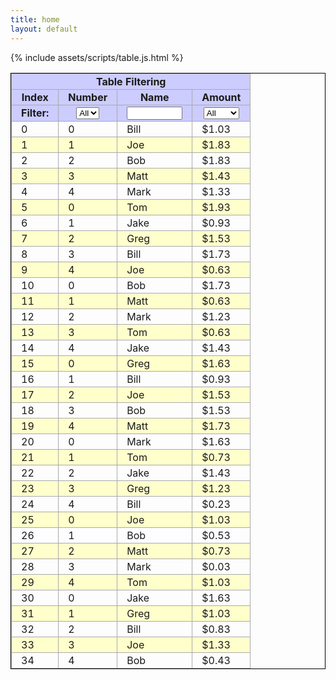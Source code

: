```yaml
---
title: home
layout: default
---
```


{% include assets/scripts/table.js.html %}

<style>
table.example {
	border:1px solid black;
	border-collapse:collapse;
}
table.example th, table.example td {
	border:1px solid #aaaaaa;
	padding: 2px 15px 2px 15px;
}
table.example thead th {
	background-color:#ccccff;
}
table.example tfoot td {
	background-color:#ffccff;
}

table.example tr.tbody_header {
	font-weight:bold;
	text-align:center;
	background-color:#dddddd;
}

table.example a.pagelink {
	padding-left:5px;
	padding-right:5px;
	border:1px solid #666666;
	margin:0px 5px 0px 5px;
}
table.example a.currentpage {
	background-color:yellow;
}
/* Striping */
tr.alternate {
	background-color:#ffffcc;
}

/* Sorting */
th.table-sortable {
	cursor:pointer;
	background-image:url("sortable.gif");
	background-position:center left;
	background-repeat:no-repeat;
	padding-left:12px;
}
th.table-sorted-asc {
	background-image:url("sorted_up.gif");
	background-position:center left;
	background-repeat:no-repeat;
}
th.table-sorted-desc {
	background-image:url("sorted_down.gif");
	background-position:center left;
	background-repeat:no-repeat;
}
th.table-filtered {
	background-image:url("filter.gif");
	background-position:center left;
	background-repeat:no-repeat;
}
select.table-autofilter {
	font-size:smaller;
}

/* Examples which stray from the default */
table.altstripe tr.alternate2 {
	background-color:#ccffff;
}

/* Sort Icon Styles */
table.sort01 th.table-sortable { background-image:url("icons/01_unsorted.gif"); }
table.sort01 th.table-sorted-asc { background-image:url("icons/01_ascending.gif"); }
table.sort01 th.table-sorted-desc { background-image:url("icons/01_descending.gif"); }

table.sort02 th.table-sortable { background-image:none; padding-left:16px; }
table.sort02 th.table-sorted-asc { background-image:url("icons/02_ascending.gif"); }
table.sort02 th.table-sorted-desc { background-image:url("icons/02_descending.gif"); }

table.sort03 th.table-sortable { background-image:none; }
table.sort03 th.table-sorted-asc { background-image:url("icons/03_ascending.gif"); }
table.sort03 th.table-sorted-desc { background-image:url("icons/03_descending.gif"); }

table.sort04 th.table-sortable { background-image:none; }
table.sort04 th.table-sorted-asc { background-image:url("icons/04_ascending.gif"); }
table.sort04 th.table-sorted-desc { background-image:url("icons/04_descending.gif"); }

table.sort05 th.table-sortable { background-image:url("icons/05_unsorted.gif"); padding-left:16px;}
table.sort05 th.table-sorted-asc { background-image:url("icons/05_ascending.gif"); }
table.sort05 th.table-sorted-desc { background-image:url("icons/05_descending.gif"); }

table.sort06 th.table-sortable { background-image:none; padding-left:16px;}
table.sort06 th.table-sorted-asc { background-image:url("icons/06_ascending.gif"); }
table.sort06 th.table-sorted-desc { background-image:url("icons/06_descending.gif"); }

table.sort07 th.table-sortable { background-image:none; }
table.sort07 th.table-sorted-asc { background-image:url("icons/07_ascending.gif"); }
table.sort07 th.table-sorted-desc { background-image:url("icons/07_descending.gif"); }

table.sort08 th.table-sortable { background-image:none; }
table.sort08 th.table-sorted-asc { background-image:url("icons/08_ascending.gif"); }
table.sort08 th.table-sorted-desc { background-image:url("icons/08_descending.gif"); }

table.sort09 th.table-sortable { background-image:none; padding-left:30px;}
table.sort09 th.table-sorted-asc { background-image:url("icons/09_ascending.gif"); }
table.sort09 th.table-sorted-desc { background-image:url("icons/09_descending.gif"); }

table.sort10 th.table-sortable { background-image:url("icons/10_unsorted.gif"); }
table.sort10 th.table-sorted-asc { background-image:url("icons/10_ascending.gif"); }
table.sort10 th.table-sorted-desc { background-image:url("icons/10_descending.gif"); }

table.sort11 th.table-sortable { background-image:url("icons/11_unsorted.gif");padding-left:24px; }
table.sort11 th.table-sorted-asc { background-image:url("icons/11_ascending.gif"); }
table.sort11 th.table-sorted-desc { background-image:url("icons/11_descending.gif"); }

table.sort12 th.table-sortable { background-image:none; }
table.sort12 th.table-sorted-asc { background-image:url("icons/12_ascending.gif"); }
table.sort12 th.table-sorted-desc { background-image:url("icons/12_descending.gif"); }

table.sort13 th.table-sortable { background-image:none; }
table.sort13 th.table-sorted-asc { background-image:url("icons/13_ascending.gif"); }
table.sort13 th.table-sorted-desc { background-image:url("icons/13_descending.gif"); }

table.sort14 th.table-sortable { background-image:none; }
table.sort14 th.table-sorted-asc { background-image:url("icons/14_ascending.gif"); }
table.sort14 th.table-sorted-desc { background-image:url("icons/14_descending.gif"); }

table.sort15 th.table-sortable { background-image:none; }
table.sort15 th.table-sorted-asc { background-image:url("icons/15_ascending.gif"); }
table.sort15 th.table-sorted-desc { background-image:url("icons/15_descending.gif"); }

table.sort16 th.table-sortable { background-image:none; }
table.sort16 th.table-sorted-asc { background-image:url("icons/16_ascending.gif"); }
table.sort16 th.table-sorted-desc { background-image:url("icons/16_descending.gif"); }

table.sort17 th.table-sortable { background-image:none; }
table.sort17 th.table-sorted-asc { background-image:url("icons/17_ascending.gif"); }
table.sort17 th.table-sorted-desc { background-image:url("icons/17_descending.gif"); }

table.sort18 th.table-sortable { background-image:url("icons/18_unsorted.gif"); }
table.sort18 th.table-sorted-asc { background-image:url("icons/18_ascending.gif"); }
table.sort18 th.table-sorted-desc { background-image:url("icons/18_descending.gif"); }

table.sort19 th.table-sortable { background-image:url("icons/19_unsorted.gif");padding-left:24px; }
table.sort19 th.table-sorted-asc { background-image:url("icons/19_ascending.gif"); }
table.sort19 th.table-sorted-desc { background-image:url("icons/19_descending.gif"); }

/* Icons box */
.iconset {
	margin:5px;
	border:1px solid #cccccc;
	border-color:#cccccc #666666 #666666 #cccccc;
	text-align:center;
	cursor:pointer;
	width:100px;
}
.iconset img {
	margin:3px;
}

/* Documentation */
tr.doc_section {
	font-weight:bold;
	text-align:center;
	background-color:#dddddd;
}

</style>

<table class="example table-stripeclass:alternate" id="TABLE_4">
<thead>
	<tr>
		<th colspan="4">Table Filtering</th>
	</tr>
	<tr>
		<th class="filterable">Index</th>
		<th class="filterable">Number</th>
		<th class="filterable">Name</th>
		<th class="filterable">Amount</th>
	</tr>
	<tr>
		<th>Filter:</th>
		<th><select onchange="Table.filter(this,this)"><option value="">All</option><option value="0">0</option><option value="1">1</option><option value="2">2</option><option value="3">3</option><option value="4">4</option><option value="5">5</option></select></th>
		<th><input name="filter" size="8" onkeyup="Table.filter(this,this)"></th>
		<th><select onchange="Table.filter(this,this)"><option value="function(){return true;}">All</option><option value="function(val){return parseFloat(val.replace(/\$/,''))>1;}">&gt; $1</option><option value="function(val){return parseFloat(val.replace(/\$/,''))<=1;}">&lt;= $1</option></select></th>
	</tr>
</thead>
<tbody>
	<tr>
		<td>0</td>
		<td>0</td>
		<td>Bill</td>
		<td>$1.03</td>
	</tr>
	<tr class="alternate">
		<td>1</td>
		<td>1</td>
		<td>Joe</td>
		<td>$1.83</td>
	</tr>
	<tr>
		<td>2</td>
		<td>2</td>
		<td>Bob</td>
		<td>$1.83</td>
	</tr>
	<tr class="alternate">
		<td>3</td>
		<td>3</td>
		<td>Matt</td>
		<td>$1.43</td>
	</tr>
	<tr>
		<td>4</td>
		<td>4</td>
		<td>Mark</td>
		<td>$1.33</td>
	</tr>
	<tr class="alternate">
		<td>5</td>
		<td>0</td>
		<td>Tom</td>
		<td>$1.93</td>
	</tr>
	<tr>
		<td>6</td>
		<td>1</td>
		<td>Jake</td>
		<td>$0.93</td>
	</tr>
	<tr class="alternate">
		<td>7</td>
		<td>2</td>
		<td>Greg</td>
		<td>$1.53</td>
	</tr>
	<tr>
		<td>8</td>
		<td>3</td>
		<td>Bill</td>
		<td>$1.73</td>
	</tr>
	<tr class="alternate">
		<td>9</td>
		<td>4</td>
		<td>Joe</td>
		<td>$0.63</td>
	</tr>
	<tr>
		<td>10</td>
		<td>0</td>
		<td>Bob</td>
		<td>$1.73</td>
	</tr>
	<tr class="alternate">
		<td>11</td>
		<td>1</td>
		<td>Matt</td>
		<td>$0.63</td>
	</tr>
	<tr>
		<td>12</td>
		<td>2</td>
		<td>Mark</td>
		<td>$1.23</td>
	</tr>
	<tr class="alternate">
		<td>13</td>
		<td>3</td>
		<td>Tom</td>
		<td>$0.63</td>
	</tr>
	<tr>
		<td>14</td>
		<td>4</td>
		<td>Jake</td>
		<td>$1.43</td>
	</tr>
	<tr class="alternate">
		<td>15</td>
		<td>0</td>
		<td>Greg</td>
		<td>$1.63</td>
	</tr>
	<tr>
		<td>16</td>
		<td>1</td>
		<td>Bill</td>
		<td>$0.93</td>
	</tr>
	<tr class="alternate">
		<td>17</td>
		<td>2</td>
		<td>Joe</td>
		<td>$1.53</td>
	</tr>
	<tr>
		<td>18</td>
		<td>3</td>
		<td>Bob</td>
		<td>$1.53</td>
	</tr>
	<tr class="alternate">
		<td>19</td>
		<td>4</td>
		<td>Matt</td>
		<td>$1.73</td>
	</tr>
	<tr>
		<td>20</td>
		<td>0</td>
		<td>Mark</td>
		<td>$1.63</td>
	</tr>
	<tr class="alternate">
		<td>21</td>
		<td>1</td>
		<td>Tom</td>
		<td>$0.73</td>
	</tr>
	<tr>
		<td>22</td>
		<td>2</td>
		<td>Jake</td>
		<td>$1.43</td>
	</tr>
	<tr class="alternate">
		<td>23</td>
		<td>3</td>
		<td>Greg</td>
		<td>$1.23</td>
	</tr>
	<tr>
		<td>24</td>
		<td>4</td>
		<td>Bill</td>
		<td>$0.23</td>
	</tr>
	<tr class="alternate">
		<td>25</td>
		<td>0</td>
		<td>Joe</td>
		<td>$1.03</td>
	</tr>
	<tr>
		<td>26</td>
		<td>1</td>
		<td>Bob</td>
		<td>$0.53</td>
	</tr>
	<tr class="alternate">
		<td>27</td>
		<td>2</td>
		<td>Matt</td>
		<td>$0.73</td>
	</tr>
	<tr>
		<td>28</td>
		<td>3</td>
		<td>Mark</td>
		<td>$0.03</td>
	</tr>
	<tr class="alternate">
		<td>29</td>
		<td>4</td>
		<td>Tom</td>
		<td>$1.03</td>
	</tr>
	<tr>
		<td>30</td>
		<td>0</td>
		<td>Jake</td>
		<td>$1.63</td>
	</tr>
	<tr class="alternate">
		<td>31</td>
		<td>1</td>
		<td>Greg</td>
		<td>$1.03</td>
	</tr>
	<tr>
		<td>32</td>
		<td>2</td>
		<td>Bill</td>
		<td>$0.83</td>
	</tr>
	<tr class="alternate">
		<td>33</td>
		<td>3</td>
		<td>Joe</td>
		<td>$1.33</td>
	</tr>
	<tr>
		<td>34</td>
		<td>4</td>
		<td>Bob</td>
		<td>$0.43</td>
	</tr>
</tbody>
</table>

